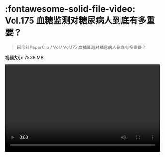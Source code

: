 # :fontawesome-solid-file-video: Vol.175 血糖监测对糖尿病人到底有多重要？

> 回形针PaperClip / Vol / Vol.175 血糖监测对糖尿病人到底有多重要？

**视频大小**: 75.36 MB

<video id="V-960ea9b1050e76e0f2f8029c872f082a" width="512" height="288" preload="none" playsinline webkit-playsinline></video>